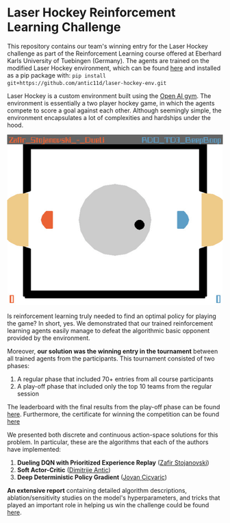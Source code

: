 # Laser Hockey Reinforcement Learning Challenge

This repository contains our team's winning entry for the Laser Hockey challenge as part of the Reinforcement
Learning course offered at Eberhard Karls University of Tuebingen (Germany). The agents are trained on the modified Laser 
Hockey environment, which can be found [here](https://github.com/antic11d/laser-hockey-env.git) and installed as a 
pip package with: `pip install git+https://github.com/antic11d/laser-hockey-env.git`

Laser Hockey is a custom environment built using the [Open AI gym](https://gym.openai.com). The environment is 
essentially a two player hockey game, in which the agents compete to score a goal against each other. 
Although seemingly simple, the environment encapsulates a lot of complexities and hardships under the hood.

![Laser hockey gameplay](assets/zafir-stojanovski-gameplay.gif)

Is reinforcement learning truly needed to find an optimal policy for playing the game? In short, yes. We demonstrated 
that our trained reinforcement learning agents easily manage to defeat the algorithmic basic opponent provided by the 
environment. 

Moreover, **our solution was the winning entry in the tournament** between all trained agents from the participants. 
This tournament consisted of two phases:
1. A regular phase that included 70+ entries from all course participants
2. A play-off phase that included only the top 10 teams from the regular session

The leaderboard with the final results from the play-off phase 
can be found [here](http://al-hockey.is.tuebingen.mpg.de/). Furthermore, the certificate for winning the competition 
can be found [here](assets/Certificate_1st-Place.pdf)

We presented both discrete and continuous action-space solutions for this problem. In particular, these are the 
algorithms that each of the authors have implemented:
1. **Dueling DQN with Prioritized Experience Replay** ([Zafir Stojanovski](https://github.com/zafir-stojanovski))
2. **Soft Actor-Critic** ([Dimitrije Antic](https://github.com/antic11d))
3. **Deep Deterministic Policy Gradient** ([Jovan Cicvaric](https://github.com/cile98))

**An extensive report** containing detailed algorithm descriptions, ablation/sensitivity studies on the model's 
hyperparameters, and tricks that played an important role in helping us win the challenge could be found 
[here](assets/RL_project_report.pdf).